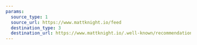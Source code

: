 ```yaml
---
params:
  source_type: 1
  source_url: https://www.mattknight.io/feed
  destination_type: 3
  destination_url: https://www.mattknight.io/.well-known/recommendations.opml
---
```


